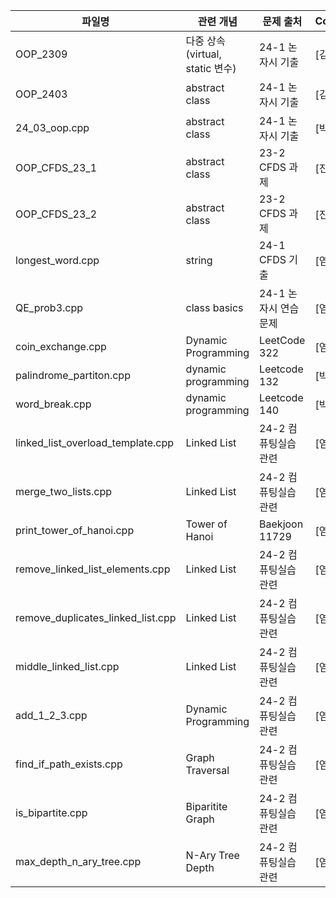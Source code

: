 | 파일명   | 관련 개념     | 문제 출처            | Contributor |
|----------|---------------|----------------------|-------------|
| OOP_2309    | 다중 상속(virtual, static 변수)    | 24-1 논자시 기출   | [김기훈]      |
| OOP_2403    | abstract class  | 24-1 논자시 기출   | [김기훈]      |
| 24_03_oop.cpp    | abstract class  | 24-1 논자시 기출   | [박형진]      |
| OOP_CFDS_23_1 | abstract class | 23-2 CFDS 과제 | [진현빈]|
| OOP_CFDS_23_2 | abstract class | 23-2 CFDS 과제 | [진현빈]|
| longest_word.cpp | string | 24-1 CFDS 기출 | [염제원]|
| QE_prob3.cpp | class basics | 24-1 논자시 연습문제 | [염제원]|
| coin_exchange.cpp | Dynamic Programming | LeetCode 322 | [염제원]|
| palindrome_partiton.cpp | dynamic programming | Leetcode 132 | [박형진]|
| word_break.cpp | dynamic programming | Leetcode 140 | [박형진]|
| linked_list_overload_template.cpp | Linked List | 24-2 컴퓨팅실습 관련 | [염제원]|
| merge_two_lists.cpp | Linked List | 24-2 컴퓨팅실습 관련 | [염제원]|
| print_tower_of_hanoi.cpp | Tower of Hanoi | Baekjoon 11729 | [염제원]|
| remove_linked_list_elements.cpp | Linked List | 24-2 컴퓨팅실습 관련 | [염제원]|
| remove_duplicates_linked_list.cpp | Linked List | 24-2 컴퓨팅실습 관련 | [염제원]|
| middle_linked_list.cpp | Linked List | 24-2 컴퓨팅실습 관련 | [염제원]|
| add_1_2_3.cpp | Dynamic Programming | 24-2 컴퓨팅실습 관련 | [염제원]|
| find_if_path_exists.cpp | Graph Traversal | 24-2 컴퓨팅실습 관련 | [염제원]|
| is_bipartite.cpp | Biparitite Graph | 24-2 컴퓨팅실습 관련 | [염제원]|
| max_depth_n_ary_tree.cpp | N-Ary Tree Depth | 24-2 컴퓨팅실습 관련 | [염제원]|
